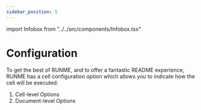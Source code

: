 ```yaml
---
sidebar_position: 5
---
```


import Infobox from "../../src/components/Infobox.tsx"

# Configuration

To get the best of RUNME, and to offer a fantastic README experience, RUNME has a cell configuration option which allows you to indicate how the cell will be executed:

1. Cell-level Options
2. Document-level Options
